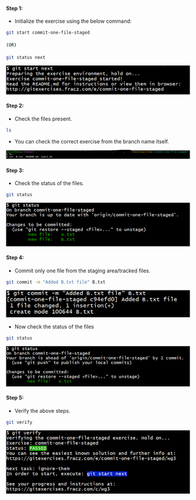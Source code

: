 #### Step 1:
- Initialize the exercise using the below command:
```bash
git start commit-one-file-staged

(OR)

git status next
```

![screenshot](https://github.com/saimanasak/git-and-github/blob/main/practice/git_exercises/assets/commit_one_file_staged_next.png)

#### Step 2:
- Check the files present.
```bash
ls
```
- You can check the correct exercise from the branch name itself.

![screenshot](https://github.com/saimanasak/git-and-github/blob/main/practice/git_exercises/assets/commit_one_file_staged_ls.png)

#### Step 3:
- Check the status of the files.
```bash
git status
```

![screenshot](https://github.com/saimanasak/git-and-github/blob/main/practice/git_exercises/assets/commit_one_file_staged_status_initial.png)

#### Step 4:
- Commit only one file from the staging area/tracked files.
```bash
git commit -m "Added B.txt file" B.txt
```

![screenshot](https://github.com/saimanasak/git-and-github/blob/main/practice/git_exercises/assets/commit_one_file_staged_commit_B_file.png)

- Now check the status of the files
```bash
git status
```

![screenshot](https://github.com/saimanasak/git-and-github/blob/main/practice/git_exercises/assets/commit_one_file_staged_status.png)

#### Step 5:
- Verify the above steps.
```bash
git verify
```

![screenshot](https://github.com/saimanasak/git-and-github/blob/main/practice/git_exercises/assets/commit_one_file_staged_verify.png)